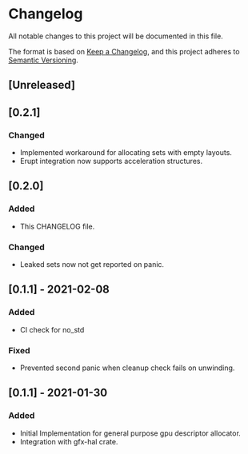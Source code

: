 # Changelog
All notable changes to this project will be documented in this file.

The format is based on [Keep a Changelog](https://keepachangelog.com/en/1.0.0/),
and this project adheres to [Semantic Versioning](https://semver.org/spec/v2.0.0.html).

## [Unreleased]

## [0.2.1]

### Changed

- Implemented workaround for allocating sets with empty layouts.
- Erupt integration now supports acceleration structures.

## [0.2.0]

### Added
- This CHANGELOG file.

### Changed

- Leaked sets now not get reported on panic.

## [0.1.1] - 2021-02-08

### Added
- CI check for no_std

### Fixed
- Prevented second panic when cleanup check fails on unwinding.

## [0.1.1] - 2021-01-30

### Added
- Initial Implementation for general purpose gpu descriptor allocator.
- Integration with gfx-hal crate.
